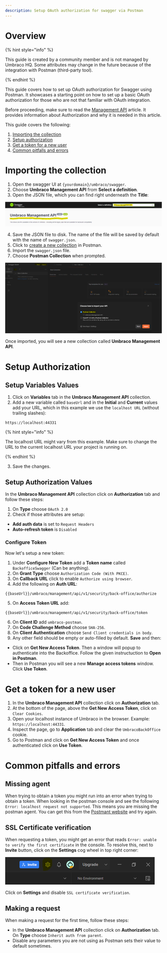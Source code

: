 ```yaml
---
description: Setup OAuth authorization for swagger via Postman
---
```


# Overview

{% hint style="info" %}

This guide is created by a community member and is not managed by Umbraco HQ. Some attributes may change in the future because of the integration with Postman (third-party tool).

{% endhint %}

This guide covers how to set up OAuth authorization for Swagger using Postman. It showcases a starting point on how to set up a basic OAuth authorization for those who are not that familiar with OAuth integration.

Before proceeding, make sure to read the [Management API](./README.md) article. It provides information about Authorization and why it is needed in this article.

This guide covers the following:

1. [Importing the collection](#importing-the-collection)
2. [Setup authorization](#setup-authorization)
3. [Get a token for a new user](#get-a-token-for-a-new-user)
4. [Common pitfalls and errors](#common-pitfalls-and-errors)

# Importing the collection

1. Open the swagger UI at `{yourdomain}/umbraco/swagger`.
2. Choose **Umbraco Management API** from **Select a definition**.
3. Open the JSON file, which you can find right underneath the **Title**:

![JSON file location](../images/postman-setup-swagger-json-file.png)

4. Save the JSON file to disk. The name of the file will be saved by default with the name of `swagger.json`.
5. Click to [create a new collection](https://learning.postman.com/docs/collections/using-collections/#creating-collections) in Postman.
6. Import the `swagger.json` file.
7. Choose **Postman Collection** when prompted.

![Postman import JSON file as collection](../images/postman-setup-swagger-import.png)

Once imported, you will see a new collection called **Umbraco Management API**.

# Setup Authorization

## Setup Variables Values

1. Click on **Variables** tab in the **Umbraco Management API** collection.
2. Add a new variable called `baseUrl` and in the **Initial** and **Current** values add your URL, which in this example we use the `localhost URL` (without trailing slashes):

```http
https://localhost:44331
```

{% hint style="info" %}

The localhost URL might vary from this example. Make sure to change the URL to the current localhost URL your project is running on.

{% endhint %}

3. Save the changes.

## Setup Authorization Values

In the **Umbraco Management API** collection click on **Authorization** tab and follow these steps:

1. On **Type** choose `OAuth 2.0`
2. Check if those attributes are setup:

* **Add auth data** is set to `Request Headers`
* **Auto-refresh token** is `Disabled`

### Configure Token

Now let's setup a new token:

1. Under **Configure New Token** add a **Token name** called `BackofficeSwagger` (Can be anything).
2. On **Grant Type** choose `Authorization Code (With PKCE)`.
3. On **Callback URL** click to enable `Authorize using browser`.
4.  Add the following on **Auth URL**:

```http
{{baseUrl}}/umbraco/management/api/v1/security/back-office/authorize
```

5. On **Access Token URL** add:

```http
{{baseUrl}}/umbraco/management/api/v1/security/back-office/token
```

6. On **Client ID** add `umbraco-postman`.
7. On **Code Challenge Method** choose `SHA-256`.
8. On **Client Authentication** choose `Send Client credentials in body`.
9. Any other field should be empty or auto-filled by default. **Save** and then:

* Click on **Get New Access Token**. Then a window will popup to authenticate into the Backoffice. Follow the given instructuction to **Open in Postman**.
* Then in Postman you will see a new **Manage access tokens** window. Click **Use Token**.

# Get a token for a new user

1. In the **Umbraco Management API** collection click on **Authorization** tab.
2. At the bottom of the page, above the **Get New Access Token**, click on `Clear Cookies`.
3. Open your localhost instance of Umbraco in the browser. Example: `https://localhost:44331`.
4. Inspect the page, go to **Application** tab and clear the `UmbracoBackOffice` cookie.
5. Go to Postman and click on **Get New Access Token** and once authenticated click on **Use Token**.

# Common pitfalls and errors

## Missing agent

When trying to obtain a token you might run into an error when trying to obtain a token. When looking in the postman console and see the following `Error: localhost request not supported`. This means you are missing the postman agent. You can get this from the [Postmant website](https://www.postman.com/downloads/postman-agent/) and try again.

## SSL Certificate verification

When requesting a token, you might get an error that reads `Error: unable to verify the first certificate` in the console.
To resolve this, next to **Invite** button, click on the **Settings** cog wheel in top right corner:

![Postman Cog Wheel Location](../images/postman-setup-swagger-cog-wheel.png)

Click on **Settings** and disable `SSL certificate verification`.

## Making a request

When making a request for the first time, follow these steps:

* In the **Umbraco Management API** collection click on **Authorization** tab. On **Type** choose `Inherit auth from parent`.
* Disable any parameters you are not using as Postman sets their value to default sometimes.
